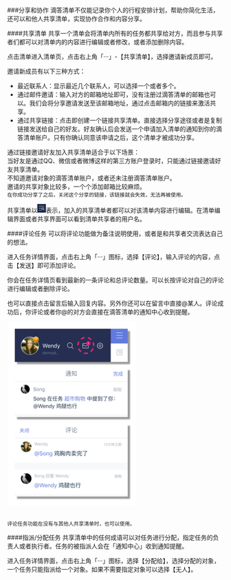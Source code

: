 ###分享和协作
滴答清单不仅能记录你个人的行程安排计划，帮助你简化生活，还可以和他人共享清单，实现协作合作和内容分享。

####共享清单
共享一个清单会将清单内所有的任务都共享给对方，而且参与共享者们都可以对清单内的内容进行编辑或者修改，或者添加删除内容。

点击清单进入清单页，点击右上角「···」-【共享清单】，选择邀请新成员即可。

邀请新成员有以下三种方式：

* 最近联系人：显示最近几个联系人，可以选择一个或者多个。
* 通过邮件邀请：输入对方的邮箱地址即可，没有注册过滴答清单的邮箱也可以。我们会将分享邀请发送至该邮箱地址，通过点击邮箱内的链接来激活共享。
* 通过共享链接：点击即创建一个链接共享清单。直接选择分享途径或者是复制链接发送给自己的好友。好友确认后会发送一个申请加入清单的通知到你的滴答清单账户。只有你确认同意该申请之后，这个清单才被成功分享。
   
通过链接邀请好友加入共享清单适合于以下场景：
<br>当好友是通过QQ、微信或者微博这样的第三方账户登录时，只能通过链接邀请好友共享清单。
<br>不知道邀请对象的滴答清单账户，或者还未注册滴答清单账户。
<br>邀请的共享对象比较多，一个个添加邮箱比较麻烦。
<br >`在你成功分享了之后，关闭这个分享的链接，该链接就会失效，无法再被使用。`

共享清单以<img src="../images/images_ios2.6/image4501.PNG" title="共享清单" width="20" />表示，加入的共享清单者都可以对该清单内容进行编辑。在清单编辑界面或者共享界面可以看到清单共享者的用户名。

####评论任务
可以将评论功能做为备注说明使用，或者是和共享者交流表达自己的想法。

进入任务详情界面，点击右上角「···」图标，选择【评论】，输入评论的内容，点击【发送】即可添加评论。

你会在任务详情页看到最新的一条评论和总评论数量。可以长按评论对自己的评论进行编辑或者删除评论。

也可以直接点击留言后输入回复内容。另外你还可以在留言中直接@某人。评论成功后，你评论或者你@的对方会直接在滴答清单的通知中心收到提醒。

<img src="../images/images_ios2.6/image4502.png" title="评论" width="300"/>

<br >`评论任务功能在没有与其他人共享清单时，也可以使用。`

####指派/分配任务
共享清单中的任何成语可以对任务进行分配，指定任务的负责人或者执行者。任务的被指派人会在「通知中心」收到通知提醒。

进入任务详情界面，点击右上角「···」图标，选择【分配给】，选择分配的对象，一个任务只能指派给一个对象。如果不需要指定对象可以选择【无人】。



